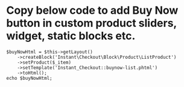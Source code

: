 # Copy below code to add Buy Now button in custom product sliders, widget, static blocks etc.

``````
$buyNowHtml = $this->getLayout()
    ->createBlock('Instant\Checkout\Block\Product\ListProduct')
    ->setProduct($_item)
    ->setTemplate('Instant_Checkout::buynow-list.phtml')
    ->toHtml();
echo $buyNowHtml;
``````
